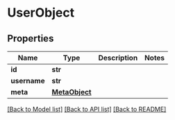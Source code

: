 # UserObject

## Properties
Name | Type | Description | Notes
------------ | ------------- | ------------- | -------------
**id** | **str** |  | 
**username** | **str** |  | 
**meta** | [**MetaObject**](MetaObject.md) |  | 

[[Back to Model list]](../README.md#documentation-for-models) [[Back to API list]](../README.md#documentation-for-api-endpoints) [[Back to README]](../README.md)


